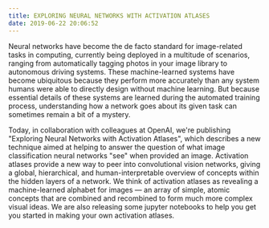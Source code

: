 ```yaml
---
title: EXPLORING NEURAL NETWORKS WITH ACTIVATION ATLASES
date: 2019-06-22 20:06:52
---
```

Neural networks have become the de facto standard for image-related tasks in computing, currently being deployed in a multitude of scenarios, ranging from automatically tagging photos in your image library to autonomous driving systems. These machine-learned systems have become ubiquitous because they perform more accurately than any system humans were able to directly design without machine learning. But because essential details of these systems are learned during the automated training process, understanding how a network goes about its given task can sometimes remain a bit of a mystery.

Today, in collaboration with colleagues at OpenAI, we're publishing "Exploring Neural Networks with Activation Atlases", which describes a new technique aimed at helping to answer the question of what image classification neural networks "see" when provided an image. Activation atlases provide a new way to peer into convolutional vision networks, giving a global, hierarchical, and human-interpretable overview of concepts within the hidden layers of a network. We think of activation atlases as revealing a machine-learned alphabet for images — an array of simple, atomic concepts that are combined and recombined to form much more complex visual ideas. We are also releasing some jupyter notebooks to help you get you started in making your own activation atlases.